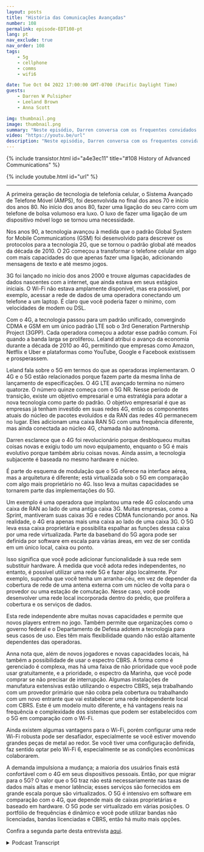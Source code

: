 ```yaml
---
layout: posts
title: "História das Comunicações Avançadas"
number: 108
permalink: episode-EDT108-pt
lang: pt
nav_exclude: true
nav_order: 108
tags:
    - 5g
    - cellphone
    - comms
    - wifi6

date: Tue Oct 04 2022 17:00:00 GMT-0700 (Pacific Daylight Time)
guests:
    - Darren W Pulsipher
    - Leeland Brown
    - Anna Scott

img: thumbnail.png
image: thumbnail.png
summary: "Neste episódio, Darren conversa com os frequentes convidados da Intel Leland Brown, Engenheiro Principal: Diretor Técnico de Comunicações Avançadas, e Dra. Anna Scott, Arquiteta Chefe de Borda para o Setor Público, sobre a história das comunicações avançadas."
video: "https://youtu.be/url"
description: "Neste episódio, Darren conversa com os frequentes convidados da Intel Leland Brown, Engenheiro Principal: Diretor Técnico de Comunicações Avançadas, e Dra. Anna Scott, Arquiteta Chefe de Borda para o Setor Público, sobre a história das comunicações avançadas."
---
```


<div>
{% include transistor.html id="a4e3ec11" title="#108 History of Advanced Communications" %}

{% include youtube.html id="url" %}
</div>

---

A primeira geração de tecnologia de telefonia celular, o Sistema Avançado de Telefone Móvel (AMPS), foi desenvolvida no final dos anos 70 e início dos anos 80. No início dos anos 80, fazer uma ligação do seu carro com um telefone de bolsa volumoso era luxo. O luxo de fazer uma ligação de um dispositivo móvel logo se tornou uma necessidade.

Nos anos 90, a tecnologia avançou à medida que o padrão Global System for Mobile Communications (GSM) foi desenvolvido para descrever os protocolos para a tecnologia 2G, que se tornou o padrão global até meados da década de 2010. O 2G começou a transformar o telefone celular em algo com mais capacidades do que apenas fazer uma ligação, adicionando mensagens de texto e até mesmo jogos.

3G foi lançado no início dos anos 2000 e trouxe algumas capacidades de dados nascentes com a internet, que ainda estava em seus estágios iniciais. O Wi-Fi não estava amplamente disponível, mas era possível, por exemplo, acessar a rede de dados de uma operadora conectando um telefone a um laptop. É claro que você poderia fazer o mínimo, com velocidades de modem ou DSL.

Com o 4G, a tecnologia passou para um padrão unificado, convergindo CDMA e GSM em um único padrão LTE sob o 3rd Generation Partnership Project (3GPP). Cada operadora começou a adotar esse padrão comum. Foi quando a banda larga se proliferou. Leland atribui o avanço da economia durante a década de 2010 ao 4G, permitindo que empresas como Amazon, Netflix e Uber e plataformas como YouTube, Google e Facebook existissem e prosperassem.

Leland fala sobre o 5G em termos do que as operadoras implementaram. O 4G e o 5G estão relacionados porque fazem parte da mesma linha de lançamento de especificações. O 4G LTE avançado termina no número quatorze. O número quinze começa com o 5G NR. Nesse período de transição, existe um objetivo empresarial e uma estratégia para adotar a nova tecnologia como parte do padrão. O objetivo empresarial é que as empresas já tenham investido em suas redes 4G, então os componentes atuais do núcleo de pacotes evoluídos e da RAN das redes 4G permanecem no lugar. Eles adicionam uma caixa RAN 5G com uma frequência diferente, mas ainda conectada ao núcleo 4G, chamada não autônoma.

Darren esclarece que o 4G foi revolucionário porque desbloqueou muitas coisas novas e exigiu todo um novo equipamento, enquanto o 5G é mais evolutivo porque também abriu coisas novas. Ainda assim, a tecnologia subjacente é baseada no mesmo hardware e núcleo.

É parte do esquema de modulação que o 5G oferece na interface aérea, mas a arquitetura é diferente; está virtualizada sob o 5G em comparação com algo mais proprietário no 4G. Isso leva a muitas capacidades se tornarem parte das implementações do 5G.

Um exemplo é uma operadora que implantou uma rede 4G colocando uma caixa de RAN ao lado de uma antiga caixa 3G. Muitas empresas, como a Sprint, mantiveram suas caixas 3G e redes CDMA funcionando por anos. Na realidade, o 4G era apenas mais uma caixa ao lado de uma caixa 3G. O 5G leva essa caixa proprietária e possibilita espalhar as funções dessa caixa por uma rede virtualizada. Parte da baseband do 5G agora pode ser definida por software em escala para várias áreas, em vez de ser contida em um único local, caixa ou ponto.

Isso significa que você pode adicionar funcionalidade à sua rede sem substituir hardware. À medida que você adota redes independentes, no entanto, é possível utilizar uma rede 5G e fazer algo localmente. Por exemplo, suponha que você tenha um arranha-céu, em vez de depender da cobertura de rede de uma antena externa com um núcleo de volta para o provedor ou uma estação de comutação. Nesse caso, você pode desenvolver uma rede local incorporada dentro do prédio, que prolifera a cobertura e os serviços de dados.

Esta rede independente abre muitas novas capacidades e permite que novos players entrem no jogo. Também permite que organizações como o governo federal e o Departamento de Defesa adotem a tecnologia para seus casos de uso. Eles têm mais flexibilidade quando não estão altamente dependentes das operadoras.

Anna nota que, além de novos jogadores e novas capacidades locais, há também a possibilidade de usar o espectro CBRS. A forma como é gerenciado é complexa, mas há uma faixa de não prioridade que você pode usar gratuitamente, e a prioridade, o espectro da Marinha, que você pode comprar se não precisar de interrupção. Algumas instalações de manufatura extensivas estão utilizando o espectro CBRS, seja trabalhando com um provedor primário que não cobra pela cobertura ou trabalhando com um novo entrante que vai estabelecer uma rede independente local com CBRS. Este é um modelo muito diferente, e há vantagens reais na frequência e complexidade dos sistemas que podem ser estabelecidos com o 5G em comparação com o Wi-Fi.

Ainda existem algumas vantagens para o Wi-Fi, porém configurar uma rede Wi-Fi robusta pode ser desafiador, especialmente se você estiver movendo grandes peças de metal ao redor. Se você tiver uma configuração definida, faz sentido optar pelo Wi-Fi 6, especialmente se as condições econômicas colaborarem.

A demanda impulsiona a mudança; a maioria dos usuários finais está confortável com o 4G em seus dispositivos pessoais. Então, por que migrar para o 5G? O valor que o 5G traz não está necessariamente nas taxas de dados mais altas e menor latência; esses serviços são fornecidos em grande escala porque são virtualizados. O 5G é intensivo em software em comparação com o 4G, que depende mais de caixas proprietárias e baseado em hardware. O 5G pode ser virtualizado em várias posições. O portfólio de frequências é dinâmico e você pode utilizar bandas não licenciadas, bandas licenciadas e CBRS, então há muito mais opções.

Confira a segunda parte desta entrevista [aqui](episódio-EDT109).



<details>
<summary> Podcast Transcript </summary>

<p></p>

</details>

